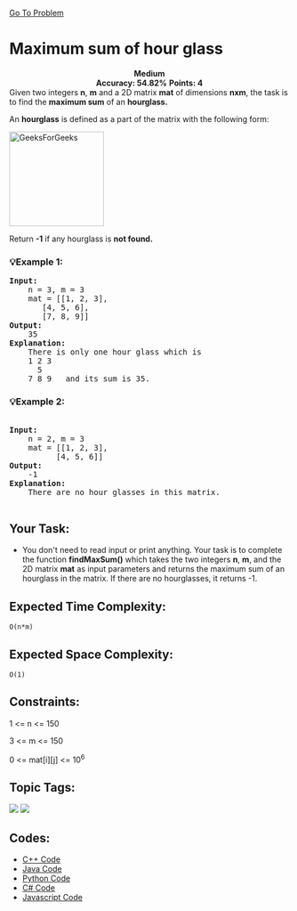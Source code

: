  [Go To Problem](https://www.geeksforgeeks.org/problems/maximum-sum-of-hour-glass3842/1)
# Maximum sum of hour glass

<div align="center">
  <strong>Medium</strong>    
</div>
<div align="center">
       <strong>Accuracy: 54.82%</strong>    
               <strong>Points: 4</strong>
</div>
Given two integers <strong>n</strong>, <strong>m</strong> and a 2D matrix <strong>mat</strong> of dimensions <strong>nxm</strong>, the task is to find the <strong>maximum sum</strong> of an <strong>hourglass.</strong>


An <strong>hourglass</strong> is defined as a part of the matrix with the following form:
<p align="left">
  <a href="https://media.geeksforgeeks.org/img-practice/prod/addEditProblem/705187/Web/Other/blobid1_1710860182.png">
    <img src="https://media.geeksforgeeks.org/img-practice/prod/addEditProblem/705187/Web/Other/blobid1_1710860182.png" alt="GeeksForGeeks" width="170" height="170">
  </a>
</p>
Return <strong>-1</strong> if any hourglass is <strong>not found.</strong>




### 💡Example 1:
<pre>
<strong>Input:</strong>
    n = 3, m = 3
    mat = [[1, 2, 3],
       [4, 5, 6],
       [7, 8, 9]]
<strong>Output:</strong> 
    35
<strong>Explanation:</strong>
    There is only one hour glass which is
    1 2 3
      5
    7 8 9   and its sum is 35.
</pre>
### 💡Example 2:
<pre>

<strong>Input:</strong>
    n = 2, m = 3
    mat = [[1, 2, 3],
          [4, 5, 6]]
<strong>Output:</strong> 
    -1
<strong>Explanation:</strong>
    There are no hour glasses in this matrix.

</pre>
## Your Task:
  - You don't need to read input or print anything. Your task is to complete the function <strong>findMaxSum()</strong> which takes the two integers <strong>n</strong>, <strong>m</strong>, and the 2D matrix <strong>mat</strong> as input parameters and returns the maximum sum of an hourglass in the matrix. If there are no hourglasses, it returns -1.

## Expected Time Complexity:
 ```O(n*m)```
## Expected Space Complexity: 
```O(1)```

## Constraints: 
1 <= n <= 150

3 <= m <= 150

0 <= mat[i][j] <= 10<sup>6</sup>






## Topic Tags:
<p align="left">
   <a href="https://www.geeksforgeeks.org/explore/?category[]=Matrix"><img src="https://img.shields.io/badge/Matrix-258FFA?style=flat&logo=Matrix&logoColor=FF&labelColor=43822C&color=43822C" /></a>
   <a href="https://www.geeksforgeeks.org/explore/?category[]=Data%20Structures"><img src="https://img.shields.io/badge/Data%20Structures-100000?style=flat&logo=Data Structures&logoColor=F7F7F7&labelcolor=2A79D7&color=2A79D7" /></a>
 
## Codes:

 - [C++ Code](https://github.com/HackResist/GeeksForGeeks-POTD/blob/main/25-04-2024/Maximum%20sum%20of%20hour%20glass.cpp) 
 - [Java Code](https://github.com/HackResist/GeeksForGeeks-POTD/blob/main/25-04-2024/Maximum%20sum%20of%20hour%20glass.java)
 - [Python Code](https://github.com/HackResist/GeeksForGeeks-POTD/blob/main/25-04-2024/Maximum%20sum%20of%20hour%20glass.py)
 - [C# Code](https://github.com/HackResist/GeeksForGeeks-POTD/blob/main/25-04-2024/Maximum%20sum%20of%20hour%20glass.cs)
 - [Javascript Code](https://github.com/HackResist/GeeksForGeeks-POTD/blob/main/25-04-2024/Maximum%20sum%20of%20hour%20glass.js)


 
